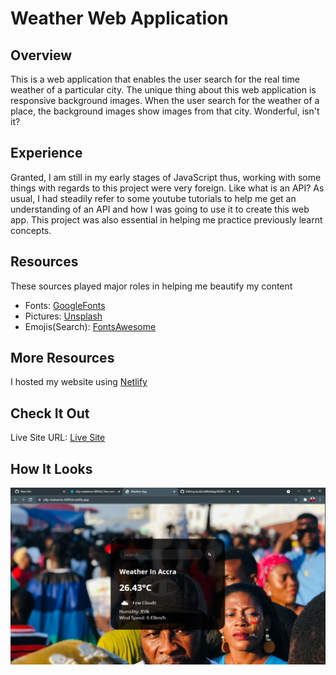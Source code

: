 # Weather Web Application

## Overview
This is a web application that enables the user search for the real time weather of a particular city. The unique thing about this web application is responsive background images. 
When the user search for the weather of a place, the background images show images from that city. Wonderful, isn't it?

## Experience
Granted, I am still in my early stages of JavaScript thus, working with some things with regards to this project were very foreign. Like what is an API? 
As usual, I had steadily refer to some youtube tutorials to help me get an understanding of an API and how I was going to use it to create this web app. This project was 
also essential in helping me practice previously learnt concepts.

## Resources
These sources played major roles in helping me beautify my content
- Fonts: [GoogleFonts](https://fonts.google.com/)
- Pictures: [Unsplash](https://source.unsplash.com/)
- Emojis(Search): [FontsAwesome](https://fontawesome.com/)

## More Resources 
I hosted my website using [Netlify](https://www.netlify.com/)

## Check It Out
Live Site URL: [Live Site](https://silly-mahavira-fdf45d.netlify.app/)

## How It Looks
![](https://github.com/neophyte-programmer/weatherWebApp/blob/main/picture.png?raw=true)
